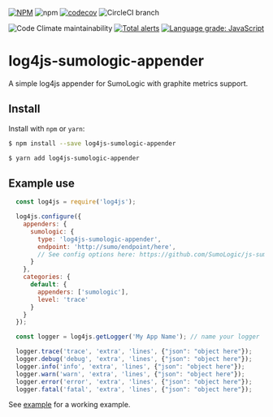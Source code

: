 [![NPM](https://img.shields.io/npm/v/log4js-sumologic-appender.svg?style=for-the-badge)](https://www.npmjs.com/package/log4js-sumologic-appender) ![npm](https://img.shields.io/npm/dt/log4js-sumologic-appender.svg?style=for-the-badge) [![codecov](https://img.shields.io/codecov/c/github/johncblandii/log4js-sumologic-appender.svg?style=for-the-badge)](https://codecov.io/gh/johncblandii/log4js-sumologic-appender) ![CircleCI branch](https://img.shields.io/circleci/project/github/johncblandii/log4js-sumologic-appender/master.svg?style=for-the-badge)

![Code Climate maintainability](https://img.shields.io/codeclimate/maintainability/johncblandii/log4js-sumologic-appender.svg?style=for-the-badge) [![Total alerts](https://img.shields.io/lgtm/alerts/g/johncblandii/log4js-sumologic-appender.svg?style=for-the-badge&logo=lgtm&logoWidth=18)](https://lgtm.com/projects/g/johncblandii/log4js-sumologic-appender/alerts/) [![Language grade: JavaScript](https://img.shields.io/lgtm/grade/javascript/g/johncblandii/log4js-sumologic-appender.svg?style=for-the-badge&logo=lgtm&logoWidth=18)](https://lgtm.com/projects/g/johncblandii/log4js-sumologic-appender/context:javascript)

# log4js-sumologic-appender

A simple log4js appender for SumoLogic with graphite metrics support.

## Install

Install with `npm` or `yarn`:

```bash
$ npm install --save log4js-sumologic-appender

$ yarn add log4js-sumologic-appender
```

## Example use

``` js
  const log4js = require('log4js');

  log4js.configure({
    appenders: {
      sumologic: {
        type: 'log4js-sumologic-appender',
        endpoint: 'http://sumo/endpoint/here',
        // See config options here: https://github.com/SumoLogic/js-sumo-logger#configuration
      }
    },
    categories: {
      default: {
        appenders: ['sumologic'],
        level: 'trace'
      }
    }
  });

  const logger = log4js.getLogger('My App Name'); // name your logger

  logger.trace('trace', 'extra', 'lines', {"json": "object here"});
  logger.debug('debug', 'extra', 'lines', {"json": "object here"});
  logger.info('info', 'extra', 'lines', {"json": "object here"});
  logger.warn('warn', 'extra', 'lines', {"json": "object here"});
  logger.error('error', 'extra', 'lines', {"json": "object here"});
  logger.fatal('fatal', 'extra', 'lines', {"json": "object here"});
```

See [example](example/) for a working example.
